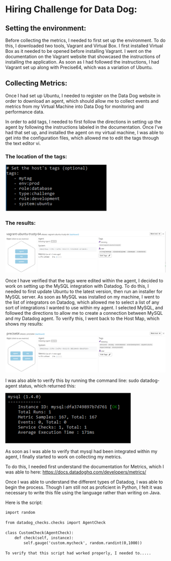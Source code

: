 # Hiring Challenge for Data Dog:

## Setting the environment:

Before collecting the metrics, I needed to first set up the environment. To do this, I downloaded two tools, Vagrant and Virtual Box. I first installed Virtual Box as it needed to be opened before installing Vagrant. I went on the documentation on the Vagrant website that showcased the instructions of installing the application. As soon as I had followed  the instructions, I had Vagrant set up along with Precise64, which was a variation of Ubuntu.

## Collecting Metrics:

Once I had set up Ubuntu, I needed to register on the Data Dog website in order to download an agent, which should allow me to collect events and metrics from my Virtual Machine into Data Dog for monitoring and performance data.

In order to add tags, I needed to first follow the directions in setting up the agent by following the instructions labeled in the documentation. Once I've had that set up, and installed the agent on my virtual machine, I was able to get into the configuration files, which allowed me to edit the tags through the text editor vi.

### The location of the tags:

![](tags%20on%20ubuntu.png)


### The results:

![](Tags.png)


Once I have verified that the tags were edited within the agent, I decided to work on setting up the MySQL integration with Datadog. To do this, I needed to first update Ubuntu to the latest version, then run an installer for MySQL server. As soon as MySQL was installed on my machine, I went to the list of integrators on Datadog, which allowed me to select a list of any sort of integrations I wanted to use within my agent. I selected MySQL, and followed the directions to allow me to create a connection between MySQL and my Datadog agent. To verify this, I went back to the Host Map, which shows my results:

![](mysql%20integration.png)

I was also able to verify this by running the command line: sudo datadog-agent status, which returned this:


![](mysql%20check.png)

As soon as I was able to verify that mysql had been integrated within my agent, I finally started to work on collecting my metrics. 

To do this, I needed first understand the documentation for Metrics, which I was able to here: https://docs.datadoghq.com/developers/metrics/

Once I was able to understand the different types of Datadog, I was able to begin the process. Though I am still not as proficient in Python, I felt it was necessary to write this file using the language rather than writing on Java. 

Here is the script:

```
import random

from datadog_checks.checks import AgentCheck

class CustomCheck(AgentCheck):
    def check(self, instance):
        self.gauge('custom.mycheck', random.randint(0,1000))
        
To verify that this script had worked properly, I needed to.....
```

